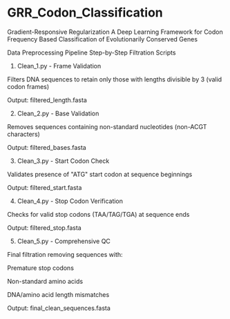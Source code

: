 # GRR_Codon_Classification
Gradient-Responsive Regularization A Deep Learning Framework for Codon Frequency Based Classification of Evolutionarily Conserved Genes

Data Preprocessing Pipeline
Step-by-Step Filtration Scripts
1. Clean_1.py - Frame Validation

Filters DNA sequences to retain only those with lengths divisible by 3 (valid codon frames)

Output: filtered_length.fasta

2. Clean_2.py - Base Validation

Removes sequences containing non-standard nucleotides (non-ACGT characters)

Output: filtered_bases.fasta

3. Clean_3.py - Start Codon Check

Validates presence of "ATG" start codon at sequence beginnings

Output: filtered_start.fasta

4. Clean_4.py - Stop Codon Verification

Checks for valid stop codons (TAA/TAG/TGA) at sequence ends

Output: filtered_stop.fasta

5. Clean_5.py - Comprehensive QC

Final filtration removing sequences with:

Premature stop codons

Non-standard amino acids

DNA/amino acid length mismatches

Output: final_clean_sequences.fasta
